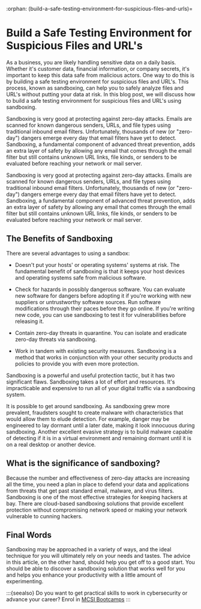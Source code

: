 :orphan:
(build-a-safe-testing-environment-for-suspicious-files-and-urls)=
# Build a Safe Testing Environment for Suspicious Files and URL's 

As a business, you are likely handling sensitive data on a daily basis. Whether it's customer data, financial information, or company secrets, it's important to keep this data safe from malicious actors. One way to do this is by building a safe testing environment for suspicious files and URL's. This process, known as sandboxing, can help you to safely analyze files and URL's without putting your data at risk. In this blog post, we will discuss how to build a safe testing environment for suspicious files and URL's using sandboxing.

Sandboxing is very good at protecting against zero-day attacks. Emails are scanned for known dangerous senders, URLs, and file types using traditional inbound email filters. Unfortunately, thousands of new (or "zero-day") dangers emerge every day that email filters have yet to detect. Sandboxing, a fundamental component of advanced threat prevention, adds an extra layer of safety by allowing any email that comes through the email filter but still contains unknown URL links, file kinds, or senders to be evaluated before reaching your network or mail server.

Sandboxing is very good at protecting against zero-day attacks. Emails are scanned for known dangerous senders, URLs, and file types using traditional inbound email filters. Unfortunately, thousands of new (or "zero-day") dangers emerge every day that email filters have yet to detect. Sandboxing, a fundamental component of advanced threat prevention, adds an extra layer of safety by allowing any email that comes through the email filter but still contains unknown URL links, file kinds, or senders to be evaluated before reaching your network or mail server.

## The Benefits of Sandboxing

There are several advantages to using a sandbox:

* Doesn't put your hosts' or operating systems' systems at risk. The fundamental benefit of sandboxing is that it keeps your host devices and operating systems safe from malicious software.

* Check for hazards in possibly dangerous software. You can evaluate new software for dangers before adopting it if you're working with new suppliers or untrustworthy software sources.
Run software modifications through their paces before they go online. If you're writing new code, you can use sandboxing to test it for vulnerabilities before releasing it.

* Contain zero-day threats in quarantine. You can isolate and eradicate zero-day threats via sandboxing.

* Work in tandem with existing security measures. Sandboxing is a method that works in conjunction with your other security products and policies to provide you with even more protection.

Sandboxing is a powerful and useful protection tactic, but it has two significant flaws.
Sandboxing takes a lot of effort and resources. It's impracticable and expensive to run all of your digital traffic via a sandboxing system.

It is possible to get around sandboxing. As sandboxing grew more prevalent, fraudsters sought to create malware with characteristics that would allow them to elude detection. For example, danger may be engineered to lay dormant until a later date, making it look innocuous during sandboxing. Another excellent evasive strategy is to build malware capable of detecting if it is in a virtual environment and remaining dormant until it is on a real desktop or another device.

## What is the significance of sandboxing?

Because the number and effectiveness of zero-day attacks are increasing all the time, you need a plan in place to defend your data and applications from threats that get past standard email, malware, and virus filters. Sandboxing is one of the most effective strategies for keeping hackers at bay. There are cloud-based sandboxing solutions that provide excellent protection without compromising network speed or making your network vulnerable to cunning hackers.

## Final Words

Sandboxing may be approached in a variety of ways, and the ideal technique for you will ultimately rely on your needs and tastes. The advice in this article, on the other hand, should help you get off to a good start. You should be able to discover a sandboxing solution that works well for you and helps you enhance your productivity with a little amount of experimenting.

:::{seealso}
Do you want to get practical skills to work in cybersecurity or advance your career? Enrol in [MCSI Bootcamps](https://www.mosse-institute.com/bootcamps.html)
:::